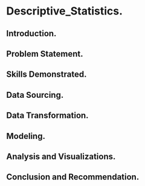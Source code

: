 # Descriptive_Statistics.
## Introduction.
## Problem Statement.
## Skills Demonstrated.
## Data Sourcing.
## Data Transformation.
## Modeling.
## Analysis and Visualizations.
## Conclusion and Recommendation.
